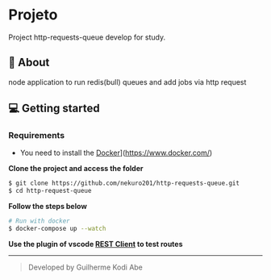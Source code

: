 # Projeto
Project http-requests-queue develop for study.

## 🚀 About
node application to run redis(bull) queues and add jobs via http request

## 💻 Getting started

### Requirements

- You need to install the [Docker](https://nodejs.org/en/download/)](https://www.docker.com/)
  
**Clone the project and access the folder**

```bash
$ git clone https://github.com/nekuro201/http-requests-queue.git
$ cd http-request-queue
```

**Follow the steps below**

```bash
# Run with docker
$ docker-compose up --watch
```

**Use the plugin of vscode [REST Client](https://marketplace.visualstudio.com/items?itemName=humao.rest-client) to test routes**

---
<blockquote>
    Developed by Guilherme Kodi Abe
</blockquote>
